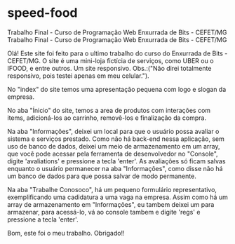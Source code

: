 # speed-food
Trabalho Final - Curso de Programação Web
Enxurrada de Bits - CEFET/MG
Trabalho Final - Curso de Programação Web Enxurrada de Bits - CEFET/MG

Olá! Este site foi feito para o ultimo trabalho do curso do Enxurrada de Bits - CEFET/MG. O site é uma mini-loja fictícia de serviços, como UBER ou o IFOOD, e entre outros. Um site responsivo. Obs.:("Não direi totalmente responsivo, pois testei apenas em meu celular.").

No "index" do site temos uma apresentação pequena com logo e slogan da empresa.

No aba "Ínicio" do site, temos a area de produtos com interações com items, adicioná-los ao carrinho, removê-los e finalização da compra.

Na aba "Informações", deixei um local para que o usuário possa avaliar o sistema e serviços prestado. Como não há back-end nessa aplicação, sem uso de banco de dados, deixei um meio de armazenamento em um array, que você pode acessar pela ferramenta de desenvolvedor no "Console", digite 'avaliations' e pressione a tecla 'enter'. As avaliações só ficam salvas enquanto o usuário permanecer na aba "Informações", como disse não há um banco de dados para que possa salvar de modo permanente.

Na aba "Trabalhe Conosoco", há um pequeno formulário representativo, exemplificando uma cadidatura a uma vaga na empresa. Assim como há um array de armazenamento em "Informações", eu tambem deixei um para armazenar, para acessá-lo, vá ao console tambem e digite 'regs' e pressione a tecla 'enter'.

Bom, este foi o meu trabalho. Obrigado!!
